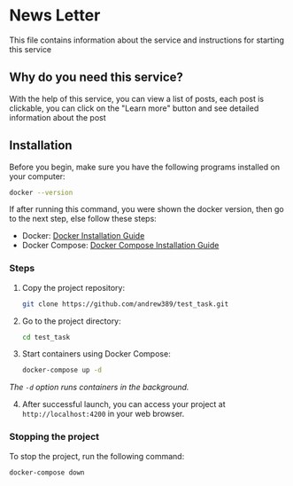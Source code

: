 # News Letter

This file contains information about the service and instructions for starting this service

## Why do you need this service?
With the help of this service, you can view a list of posts, each post is clickable, you can click on the "Learn more" button and see detailed information about the post

## Installation

Before you begin, make sure you have the following programs installed on your computer:

```bash
docker --version
```

If after running this command, you were shown the docker version, then go to the next step, else follow these steps:

- Docker: [Docker Installation Guide](https://docs.docker.com/get-docker/)
- Docker Compose: [Docker Compose Installation Guide](https://docs.docker.com/compose/install/)

### Steps

1. Copy the project repository:

    ```bash
    git clone https://github.com/andrew389/test_task.git
    ```

2. Go to the project directory:

    ```bash
    cd test_task
    ```

3. Start containers using Docker Compose:

    ```bash
    docker-compose up -d
    ```

_The `-d` option runs containers in the background._

4. After successful launch, you can access your project at `http://localhost:4200` in your web browser.

### Stopping the project

To stop the project, run the following command:

```bash
docker-compose down
```
